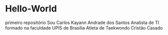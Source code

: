 # Hello-World
primeiro repositório
Sou Carlos Kayann Andrade dos Santos 
Analista de TI formado na faculdade UPIS de Brasília
Atleta de Taekwondo
Cristão
Casado 

